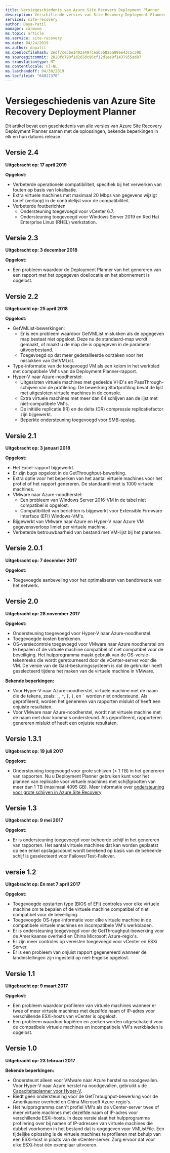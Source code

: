 ```yaml
---
title: Versiegeschiedenis van Azure Site Recovery Deployment Planner
description: Verschillende versies van Site Recovery Deployment Planner voor problemen en bekende beperkingen samen met de release-datums bekend.
services: site-recovery
author: Daya-Patil
manager: carmonm
ms.topic: article
ms.service: site-recovery
ms.date: 04/24/2019
ms.author: dapatil
ms.openlocfilehash: 2edf7ce3be1402a497ceab5b826a89ee43c5c39b
ms.sourcegitcommit: 2028fc790f1d265dc96cf12d1ee9f1437955ad87
ms.translationtype: MT
ms.contentlocale: nl-NL
ms.lasthandoff: 04/30/2019
ms.locfileid: "64927370"
---
```

# <a name="azure-site-recovery-deployment-planner-version-history"></a>Versiegeschiedenis van Azure Site Recovery Deployment Planner

Dit artikel bevat een geschiedenis van alle versies van Azure Site Recovery Deployment Planner samen met de oplossingen, bekende beperkingen in elk en hun datums release.

## <a name="version-24"></a>Versie 2.4

**Uitgebracht op: 17 april 2019**

**Opgelost:**

- Verbeterde operationele compatibiliteit, specifiek bij het verwerken van fouten op basis van lokalisatie.
- Extra virtuele machines met maximaal 20 Mbps van gegevens wijzigt tarief (verloop) in de controlelijst voor de compatibiliteit.
- Verbeterde foutberichten
  - Ondersteuning toegevoegd voor vCenter 6.7.
  - Ondersteuning toegevoegd voor Windows Server 2019 en Red Hat Enterprise Linux (RHEL) werkstation.



## <a name="version-23"></a>Versie 2.3

**Uitgebracht op: 3 december 2018**

**Opgelost:**

- Een probleem waardoor de Deployment Planner van het genereren van een rapport met het opgegeven doellocatie en het abonnement is opgelost.

## <a name="version-22"></a>Versie 2.2 

**Uitgebracht op: 25 april 2018**

**Opgelost:**

- GetVMList-bewerkingen:
  - Er is een probleem waardoor GetVMList mislukken als de opgegeven map bestaat niet opgelost. Deze nu de standaard-map wordt gemaakt, of maakt u de map die is opgegeven in de parameter uitvoerbestand.
  - Toegevoegd op dat meer gedetailleerde oorzaken voor het mislukken van GetVMList.
- Type-informatie van de toegevoegd VM als een kolom in het werkblad met compatibele VM's van de Deployment Planner-rapport.
- Hyper-V naar Azure-noodherstel:
  - Uitgesloten virtuele machines met gedeelde VHD's en PassThrough-schijven van de profilering. De bewerking Startprofiling bevat de lijst met uitgesloten virtuele machines in de console.
  - Extra virtuele machines met meer dan 64 schijven aan de lijst met niet-compatibele VM's.
  - De initiële replicatie (IR) en de delta (DR) compressie replicatiefactor zijn bijgewerkt.
  - Beperkte ondersteuning toegevoegd voor SMB-opslag.

## <a name="version-21"></a>Versie 2.1

**Uitgebracht op: 3 januari 2018**

**Opgelost:**

- Het Excel-rapport bijgewerkt.
- Er zijn bugs opgelost in de GetThroughput-bewerking.
- Extra optie voor het beperken van het aantal virtuele machines voor het profiel of het rapport genereren. De standaardlimiet is 1000 virtuele machines.
- VMware naar Azure-noodherstel:
  - Een probleem van Windows Server 2016-VM in de tabel niet compatibel is opgelost. 
  - Compatibiliteit van berichten is bijgewerkt voor Extensible Firmware Interface (EFI) Windows-VM's.
- Bijgewerkt van VMware naar Azure en Hyper-V naar Azure VM gegevensverloop limiet per virtuele machine. 
- Verbeterde betrouwbaarheid van bestand met VM-lijst bij het parseren.

## <a name="version-201"></a>Versie 2.0.1

**Uitgebracht op: 7 december 2017**

**Opgelost:**

- Toegevoegde aanbeveling voor het optimaliseren van bandbreedte van het netwerk.

## <a name="version-20"></a>Versie 2.0

**Uitgebracht op: 28 november 2017**

**Opgelost:**

- Ondersteuning toegevoegd voor Hyper-V naar Azure-noodherstel.
- Toegevoegde kosten berekenen.
- OS-versiecontrole toegevoegd voor VMware naar Azure noodherstel om te bepalen of de virtuele machine compatibel of niet compatibel voor de beveiliging. Het hulpprogramma maakt gebruik van de OS-versie-tekenreeks die wordt geretourneerd door de vCenter-server voor die VM. De versie van de Gast-besturingssysteem is dat de gebruiker heeft geselecteerd tijdens het maken van de virtuele machine in VMware.

**Bekende beperkingen:**

- Voor Hyper-V naar Azure-noodherstel, virtuele machine met de naam die de tekens, zoals: `,`, `"`, `[`, `]`, en ``` ` ``` worden niet ondersteund. Als geprofileerd, worden het genereren van rapporten mislukt of heeft een onjuiste resultaten.
- Voor VMware naar Azure-noodherstel, wordt niet virtuele machine met de naam met door komma's ondersteund. Als geprofileerd, rapporteren genereren mislukt of heeft een onjuiste resultaten.

## <a name="version-131"></a>Versie 1.3.1

**Uitgebracht op: 19 juli 2017** 

**Opgelost:**

- Ondersteuning toegevoegd voor grote schijven (> 1 TB) in het genereren van rapporten. Nu u Deployment Planner gebruiken kunt voor het plannen van replicatie voor virtuele machines met schijfgrootten van meer dan 1 TB (maximaal 4095 GB).
Meer informatie over [ondersteuning voor grote schijven in Azure Site Recovery](https://azure.microsoft.com/blog/azure-site-recovery-large-disks/)

## <a name="version-13"></a>Versie 1.3

**Uitgebracht op: 9 mei 2017**

**Opgelost:**

- Er is ondersteuning toegevoegd voor beheerde schijf in het genereren van rapporten. Het aantal virtuele machines dat kan worden geplaatst op een enkel opslagaccount wordt berekend op basis van de beheerde schijf is geselecteerd voor Failover/Test-Failover.

## <a name="version-12"></a>versie 1.2

**Uitgebracht op: En met 7 april 2017**

**Opgelost:**

- Toegevoegde opstarten type (BIOS of EFI) controles voor elke virtuele machine om te bepalen of de virtuele machine compatibel of niet compatibel voor de beveiliging.
- Toegevoegde OS-type-informatie voor elke virtuele machine in de compatibele virtuele machines en incompatibele VM's werkbladen.
- Er is ondersteuning toegevoegd voor de GetThroughput-bewerking voor de Amerikaanse overheid en China Microsoft Azure-regio's.
- Er zijn meer controles op vereisten toegevoegd voor vCenter en ESXi Server.
- Er is een probleem van onjuist rapport gegenereerd wanneer de landinstellingen zijn ingesteld op niet-Engelse opgelost.

## <a name="version-11"></a>Versie 1.1

**Uitgebracht op: 9 maart 2017**

**Opgelost:**

- Een probleem waardoor profileren van virtuele machines wanneer er twee of meer virtuele machines met dezelfde naam of IP-adres voor verschillende ESXi-hosts van vCenter is opgelost.
- Een probleem waardoor kopiëren en zoeken worden uitgeschakeld voor de compatibele virtuele machines en incompatibele VM's werkbladen is opgelost.

## <a name="version-10"></a>Versie 1.0

**Uitgebracht op: 23 februari 2017**

**Bekende beperkingen:**

- Ondersteunt alleen voor VMware naar Azure herstel na noodgevallen. Voor Hyper-V naar Azure herstel na noodgevallen, gebruikt u de [Capaciteitsplanner voor Hyper-V](./site-recovery-capacity-planning-for-hyper-v-replication.md).
- Biedt geen ondersteuning voor de GetThroughput-bewerking voor de Amerikaanse overheid en China Microsoft Azure-regio's.
- Het hulpprogramma cann't profiel VM's als de vCenter-server twee of meer virtuele machines met dezelfde naam of IP-adres voor verschillende ESXi-hosts.
In deze versie slaat het hulpprogramma profilering over bij namen of IP-adressen van virtuele machines die dubbel voorkomen in het bestand dat is opgegeven voor VMListFile. Een tijdelijke oplossing is de virtuele machines te profileren met behulp van een ESXi-host in plaats van de vCenter-server. Zorg ervoor dat voor elke ESXi-host één exemplaar uitvoeren.
